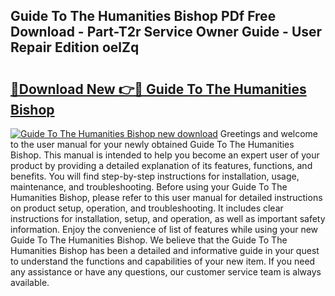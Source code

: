 ## Guide To The Humanities Bishop PDf Free Download - Part-T2r Service Owner Guide - User Repair Edition oelZq

# <h2><a href="http://bc80251.oget.top/?id=Guide+To+The+Humanities+Bishop">🔗Download New 👉🔴 Guide To The Humanities Bishop</a></h2>

[![Guide To The Humanities Bishop new download](https://i.imgur.com/5g1atiW.png)](http://bc80251.oget.top/?id=Guide+To+The+Humanities+Bishop)
Greetings and welcome to the user manual for your newly obtained Guide To The Humanities Bishop. This manual is intended to help you become an expert user of your product by providing a detailed explanation of its features, functions, and benefits. You will find step-by-step instructions for installation, usage, maintenance, and troubleshooting. Before using your Guide To The Humanities Bishop, please refer to this user manual for detailed instructions on product setup, operation, and troubleshooting. It includes clear instructions for installation, setup, and operation, as well as important safety information. Enjoy the convenience of list of features while using your new Guide To The Humanities Bishop. We believe that the Guide To The Humanities Bishop has been a detailed and informative guide in your quest to understand the functions and capabilities of your new item. If you need any assistance or have any questions, our customer service team is always available.
